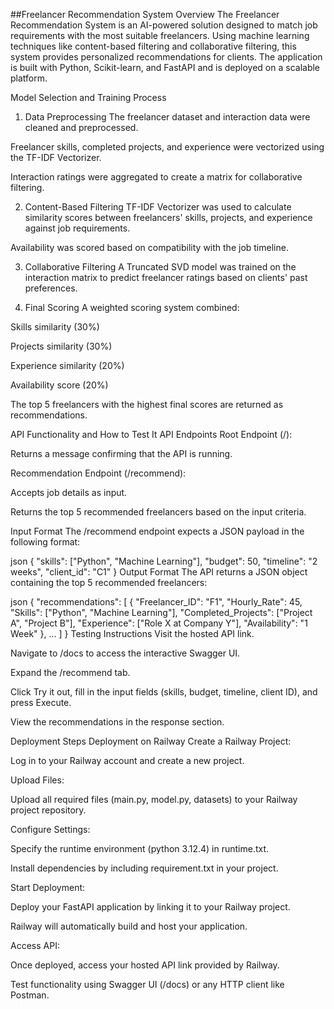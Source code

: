 ##Freelancer Recommendation System
Overview
The Freelancer Recommendation System is an AI-powered solution designed to match job requirements with the most suitable freelancers. Using machine learning techniques like content-based filtering and collaborative filtering, this system provides personalized recommendations for clients. The application is built with Python, Scikit-learn, and FastAPI and is deployed on a scalable platform.

Model Selection and Training Process
1. Data Preprocessing
The freelancer dataset and interaction data were cleaned and preprocessed.

Freelancer skills, completed projects, and experience were vectorized using the TF-IDF Vectorizer.

Interaction ratings were aggregated to create a matrix for collaborative filtering.

2. Content-Based Filtering
TF-IDF Vectorizer was used to calculate similarity scores between freelancers' skills, projects, and experience against job requirements.

Availability was scored based on compatibility with the job timeline.

3. Collaborative Filtering
A Truncated SVD model was trained on the interaction matrix to predict freelancer ratings based on clients' past preferences.

4. Final Scoring
A weighted scoring system combined:

Skills similarity (30%)

Projects similarity (30%)

Experience similarity (20%)

Availability score (20%)

The top 5 freelancers with the highest final scores are returned as recommendations.

API Functionality and How to Test It
API Endpoints
Root Endpoint (/):

Returns a message confirming that the API is running.

Recommendation Endpoint (/recommend):

Accepts job details as input.

Returns the top 5 recommended freelancers based on the input criteria.

Input Format
The /recommend endpoint expects a JSON payload in the following format:

json
{
  "skills": ["Python", "Machine Learning"],
  "budget": 50,
  "timeline": "2 weeks",
  "client_id": "C1"
}
Output Format
The API returns a JSON object containing the top 5 recommended freelancers:

json
{
  "recommendations": [
    {
      "Freelancer_ID": "F1",
      "Hourly_Rate": 45,
      "Skills": ["Python", "Machine Learning"],
      "Completed_Projects": ["Project A", "Project B"],
      "Experience": ["Role X at Company Y"],
      "Availability": "1 Week"
    },
    ...
  ]
}
Testing Instructions
Visit the hosted API link.

Navigate to /docs to access the interactive Swagger UI.

Expand the /recommend tab.

Click Try it out, fill in the input fields (skills, budget, timeline, client ID), and press Execute.

View the recommendations in the response section.

Deployment Steps
Deployment on Railway
Create a Railway Project:

Log in to your Railway account and create a new project.

Upload Files:

Upload all required files (main.py, model.py, datasets) to your Railway project repository.

Configure Settings:

Specify the runtime environment (python 3.12.4) in runtime.txt.

Install dependencies by including requirement.txt in your project.

Start Deployment:

Deploy your FastAPI application by linking it to your Railway project.

Railway will automatically build and host your application.

Access API:

Once deployed, access your hosted API link provided by Railway.

Test functionality using Swagger UI (/docs) or any HTTP client like Postman.
